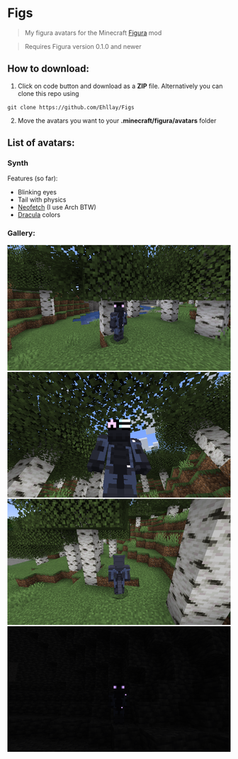 # Figs
> My figura avatars for the Minecraft [Figura](https://modrinth.com/mod/figura) mod

> Requires Figura version 0.1.0 and newer

## How to download:
1. Click on code button and download as a __ZIP__ file. Alternatively you can clone this repo using
```
git clone https://github.com/Ehllay/Figs
```
2. Move the avatars you want to your __.minecraft/figura/avatars__ folder

## List of avatars:

### Synth

Features (so far):
- Blinking eyes
- Tail with physics
- [Neofetch](https://es.wikipedia.org/wiki/Neofetch) (I use Arch BTW)
- [Dracula](https://github.com/dracula/dracula-theme) colors

### Gallery:
![Normal](/Synth/gallery/image1.png)
![Neofetch](/Synth/gallery/image2.png)
![Back](/Synth/gallery/image3.png)
![Darkness](/Synth/gallery/image4.png)
